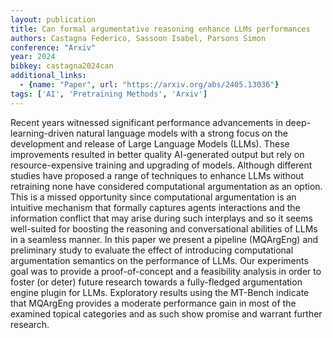 ```yaml
---
layout: publication
title: Can formal argumentative reasoning enhance LLMs performances
authors: Castagna Federico, Sassoon Isabel, Parsons Simon
conference: "Arxiv"
year: 2024
bibkey: castagna2024can
additional_links:
  - {name: "Paper", url: "https://arxiv.org/abs/2405.13036"}
tags: ['AI', 'Pretraining Methods', 'Arxiv']
---
```

Recent years witnessed significant performance advancements in deep-learning-driven natural language models with a strong focus on the development and release of Large Language Models (LLMs). These improvements resulted in better quality AI-generated output but rely on resource-expensive training and upgrading of models. Although different studies have proposed a range of techniques to enhance LLMs without retraining none have considered computational argumentation as an option. This is a missed opportunity since computational argumentation is an intuitive mechanism that formally captures agents interactions and the information conflict that may arise during such interplays and so it seems well-suited for boosting the reasoning and conversational abilities of LLMs in a seamless manner. In this paper we present a pipeline (MQArgEng) and preliminary study to evaluate the effect of introducing computational argumentation semantics on the performance of LLMs. Our experiments goal was to provide a proof-of-concept and a feasibility analysis in order to foster (or deter) future research towards a fully-fledged argumentation engine plugin for LLMs. Exploratory results using the MT-Bench indicate that MQArgEng provides a moderate performance gain in most of the examined topical categories and as such show promise and warrant further research.
